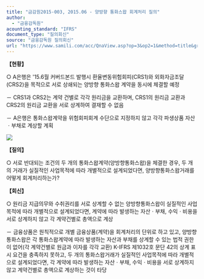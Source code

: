 ```yaml
---
title: "금감원2015-003, 2015.06 - 양방향 통화스왑 회계처리 질의"
author:
  - "금융감독원"
acounting_standard: "IFRS"
document_type: "질의회신"
source: "금융감독원 질의회신"
url: "https://www.samili.com/acc/QnaView.asp?op=3&op2=1&method=title&group=2122-15;1&orgcode=1&searchword=&page=6&code=%EA%B8%88%EA%B0%90%EC%9B%902015%2D003%3A201506"
---
```

**【현황】**

○ A은행은 '15.6월 커버드본드 발행시 환율변동위험회피(CRS1)와 외화자금조달(CRS2)을 목적으로 서로 상쇄되는 양방향 통화스왑 계약을 동시에 체결할 예정

－ CRS1과 CRS2는 계약 건별로 각각 원리금을 교환하며, CRS1의 원리금 교환과 CRS2의 원리금 교환을 서로 상계하여 결재할 수 없음

－ A은행은 통화스왑계약을 위험회피회계 수단으로 지정하지 않고 각각 파생상품 자산ㆍ부채로 계상할 계획

![](https://www.samili.com/mImage/etc/organ/2015/2122-15-2015-3-1.gif)

  
**【질의】**

○ 서로 반대되는 조건의 두 개의 통화스왑계약(양방향통화스왑)을 체결한 경우, 두 개의 거래가 실질적인 사업목적에 따라 개별적으로 설계되었다면, 양방향통화스왑거래를 어떻게 회계처리하는가?

  
  

**【회신】**

○ 원리금 지급의무와 수취권리를 서로 상계할 수 없는 양방향통화스왑이 실질적인 사업목적에 따라 개별적으로 설계되었다면, 계약에 따라 발생하는 자산ㆍ부채, 수익ㆍ비용을 서로 상계하지 않고 각 계약건별로 총액으로 계상

－ 금융상품은 원칙적으로 개별 금융상품(계약)을 회계처리의 단위로 하고 있고, 양방향통화스왑은 각 통화스왑계약에 따라 발생하는 자산과 부채를 상계할 수 있는 법적 권한이 없어(각 계약건별로 원금과 이자를 각각 교환) K-IFRS 제1032호 문단 42의 상계 표시 요건을 충족하지 못하고, 두 개의 통화스왑거래가 실질적인 사업목적에 따라 개별적으로 설계되었다면, 각 계약에 따라 발생하는 자산ㆍ부채, 수익ㆍ비용을 서로 상계하지 않고 계약건별로 총액으로 계상하는 것이 타당
